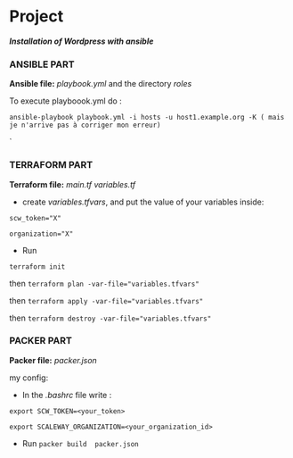 # Project


_**Installation of Wordpress with ansible**_


### **ANSIBLE PART**


**Ansible file:** _playbook.yml_ and the directory _roles_

To execute playboook.yml do : 
```
ansible-playbook playbook.yml -i hosts -u host1.example.org -K ( mais je n'arrive pas à corriger mon erreur) 
```
` 

### **TERRAFORM PART**

**Terraform file:**  _main.tf_ _variables.tf_
- create _variables.tfvars_, and put the value of your variables inside:
```
scw_token="X"

organization="X"
```
- Run 

```terraform init``` 

then ```terraform plan -var-file="variables.tfvars"```

then ```terraform apply -var-file="variables.tfvars"```

then ```terraform destroy -var-file="variables.tfvars"```

### **PACKER PART**
**Packer file:** _packer.json_

my config:


- In the _.bashrc_ file write :

```
export SCW_TOKEN=<your_token> 

export SCALEWAY_ORGANIZATION=<your_organization_id>

```

- Run ```packer build  packer.json```
